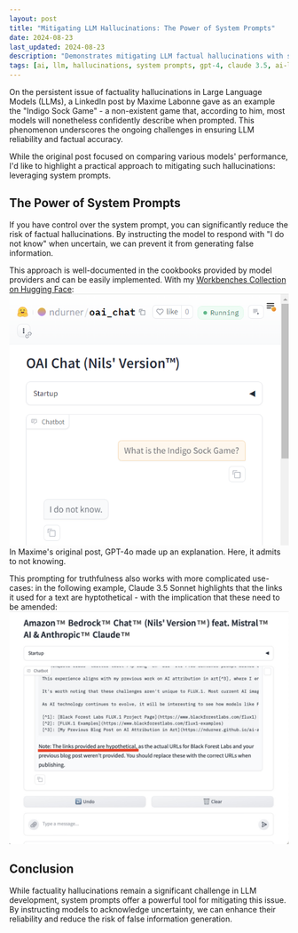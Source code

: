 ```yaml
---
layout: post
title: "Mitigating LLM Hallucinations: The Power of System Prompts"
date: 2024-08-23
last_updated: 2024-08-23
description: "Demonstrates mitigating LLM factual hallucinations with system prompts ('I do not know'), showcasing 'Indigo Sock Game' examples and workbench demos on GPT-4o and Claude 3.5."
tags: [ai, llm, hallucinations, system prompts, gpt-4, claude 3.5, ai-literacy]
---
```


On the persistent issue of factuality hallucinations in Large Language Models (LLMs), a LinkedIn post by Maxime Labonne gave as an example the "Indigo Sock Game" - a non-existent game that, according to him, most models will nonetheless confidently describe when prompted. This phenomenon underscores the ongoing challenges in ensuring LLM reliability and factual accuracy.

While the original post focused on comparing various models' performance, I'd like to highlight a practical approach to mitigating such hallucinations: leveraging system prompts.

## The Power of System Prompts

If you have control over the system prompt, you can significantly reduce the risk of factual hallucinations. By instructing the model to respond with "I do not know" when uncertain, we can prevent it from generating false information.

This approach is well-documented in the cookbooks provided by model providers and can be easily implemented. With my [Workbenches Collection on Hugging Face](https://huggingface.co/collections/ndurner/workbenches-6679d94dd125ceebb3e449d5):
![Model does not make up facts](assets/img/oai_chat_do_not_know.png)
In Maxime's original post, GPT-4o made up an explanation. Here, it admits to not knowing.

This prompting for truthfulness also works with more complicated use-cases: in the following example, Claude 3.5 Sonnet highlights that the links it used for a text are hyptothetical - with the implication that these need to be amended:
![Model does not make up links](assets/img/claude-35-hypothetical-links.jpg)

## Conclusion

While factuality hallucinations remain a significant challenge in LLM development, system prompts offer a powerful tool for mitigating this issue. By instructing models to acknowledge uncertainty, we can enhance their reliability and reduce the risk of false information generation.